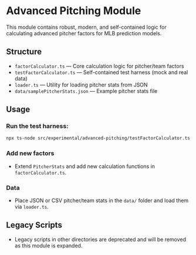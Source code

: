 # Advanced Pitching Module

This module contains robust, modern, and self-contained logic for calculating advanced pitcher factors for MLB prediction models.

## Structure
- `factorCalculator.ts` — Core calculation logic for pitcher/team factors
- `testFactorCalculator.ts` — Self-contained test harness (mock and real data)
- `loader.ts` — Utility for loading pitcher stats from JSON
- `data/samplePitcherStats.json` — Example pitcher stats file

## Usage

### Run the test harness:
```sh
npx ts-node src/experimental/advanced-pitching/testFactorCalculator.ts
```

### Add new factors
- Extend `PitcherStats` and add new calculation functions in `factorCalculator.ts`.

### Data
- Place JSON or CSV pitcher/team stats in the `data/` folder and load them via `loader.ts`.

## Legacy Scripts
- Legacy scripts in other directories are deprecated and will be removed as this module is expanded.

